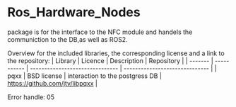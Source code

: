 # Ros_Hardware_Nodes

package is for the interface to the NFC module and handels the communiction to the DB,as well as ROS2.   


Overview for the included libraries, the corresponding license and a link to the repository:
| Library | Licence     | Description                     | Repository                     |
| ------- | ----------- | ------------------------------- | ------------------------------ |
| pqxx    | BSD license | interaction to the postgress DB | https://github.com/jtv/libpqxx |



Error handle: 05